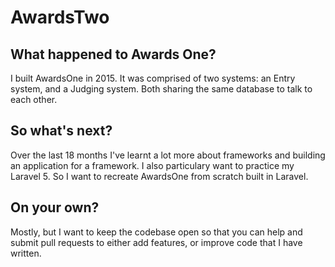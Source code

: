 # AwardsTwo

## What happened to Awards One?
I built AwardsOne in 2015. It was comprised of two systems: an Entry system, and a Judging system. Both sharing the same database to talk to each other. 

## So what's next?
Over the last 18 months I've learnt a lot more about frameworks and building an application for a framework. I also particulary want to practice my Laravel 5. So I want to recreate AwardsOne from scratch built in Laravel.

## On your own?
Mostly, but I want to keep the codebase open so that you can help and submit pull requests to either add features, or improve code that I have written. 

